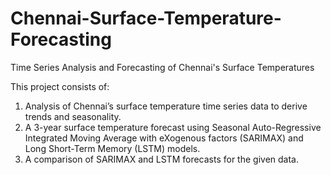 # Chennai-Surface-Temperature-Forecasting
Time Series Analysis and Forecasting of Chennai's Surface Temperatures

This project consists of:
1. Analysis of Chennai’s surface temperature time series data to derive trends and seasonality.
2. A 3-year surface temperature forecast using Seasonal Auto-Regressive Integrated Moving Average with eXogenous factors (SARIMAX) and Long Short-Term Memory (LSTM) models.
3. A comparison of SARIMAX and LSTM forecasts for the given data.
